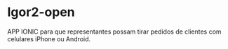 # Igor2-open
APP IONIC para que representantes possam tirar pedidos de clientes com celulares iPhone ou Android.
